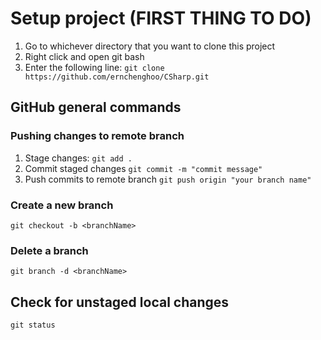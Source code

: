 # Setup project (FIRST THING TO DO)
1. Go to whichever directory that you want to clone this project
2. Right click and open git bash
3. Enter the following line: `git clone https://github.com/ernchenghoo/CSharp.git`

## GitHub general commands

### Pushing changes to remote branch

1. Stage changes: `git add .`
2. Commit staged changes `git commit -m "commit message"`
3. Push commits to remote branch `git push origin "your branch name"`

### Create a new branch

`git checkout -b <branchName>`

### Delete a branch 

`git branch -d <branchName>`

## Check for unstaged local changes

`git status`

